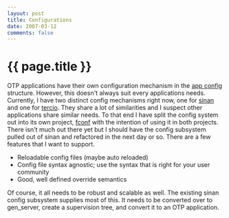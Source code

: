```yaml
---
layout: post
title: Configurations
date: 2007-03-12
comments: false
---
```


{{ page.title }}
================

OTP applications have their own configuration mechanism in the
[app config](http://www.erlang.org/doc/doc-5.5.3/doc/design_principles/applications.html#7.8)
structure. However, this doesn't always suit every applications
needs. Currently, I have two distinct config mechanisms right now, one
for [sinan](http://code.google.com/p/sinan/) and one for
[tercio](http://code.google.com/p/tercio/). They share a lot of
similarities and I suspect other applications share similar needs. To
that end I have split the config system out into its own project,
[fconf](http://code.google.com/p/fconf/) with the intention of using
it in both projects. There isn't much out there yet but I should have
the config subsystem pulled out of sinan and refactored in the next
day or so. There are a few features that I want to support.

- Reloadable config files (maybe auto reloaded)
- Config file syntax agnostic; use the syntax that is right for your user community
- Good, well defined override semantics

Of course, it all needs to be robust and scalable as well. The
existing sinan config subsystem supplies most of this. It needs to be
converted over to gen\_server, create a supervision tree, and convert
it to an OTP application.

